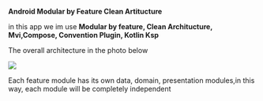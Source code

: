 **Android Modular by Feature Clean Artitucture**

in this app we im use
**Modular by feature, Clean Architucture, Mvi,Compose, Convention Plugin, Kotlin Ksp**

The overall architecture in the photo below

<img src="https://s6.uupload.ir/files/sample_tg5j.jpg" >

Each feature module has its own data, domain, presentation modules,in this way, each module will be completely independent

